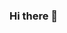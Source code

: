 ### Hi there 👋

<!--
**Fulea/Fulea** is a ✨ _special_ ✨ repository because its `README.md` (this file) appears on your GitHub profile.

- 📫 How to reach me: ...

<a href = "https://www.linkedin.com/in/radu-fulea-01629215a/">
  <img src = "Logos/linkedin-logo.png" width = "auto" height = "50px" />
</a>
